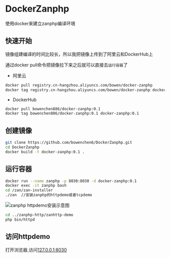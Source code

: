 # DockerZanphp
使用docker来建立zanphp编译环境

## 快速开始
镜像组建编译的时间比较长，所以我把镜像上传到了阿里云和DockerHub上

通过docker pull命令把镜像拉下来之后就可以直接去`运行容器`了

- 阿里云
```sh
docker pull registry.cn-hangzhou.aliyuncs.com/bowen/docker-zanphp
docker tag registry.cn-hangzhou.aliyuncs.com/bowen/docker-zanphp docker-zanphp:0.1
```
- DockerHub
```sh
docker pull bowenchen886/docker-zanphp:0.1
docker tag bowenchen886/docker-zanphp:0.1 docker-zanphp:0.1
```

## 创建镜像
```sh
git clone https://github.com/bowenchen6/DockerZanphp.git
cd DockerZanphp
docker build -t docker-zanphp:0.1 .
```

## 运行容器
```sh
docker run --name zanphp -p 8030:8030 -d docker-zanphp:0.1
docker exec -it zanphp bash
cd /zan/zan-installer
./zan  //安装zanphp的httpdemo或者tcpdemo
```

![zanphp httpdemo安装示意图](http://od4lfzi41.bkt.clouddn.com/zan.png)

```sh
cd ../zanphp-http/zanhttp-demo
php bin/httpd
```
## 访问httpdemo
打开浏览器,访问[127.0.0.1:8030](http://127.0.0.1:8030)

